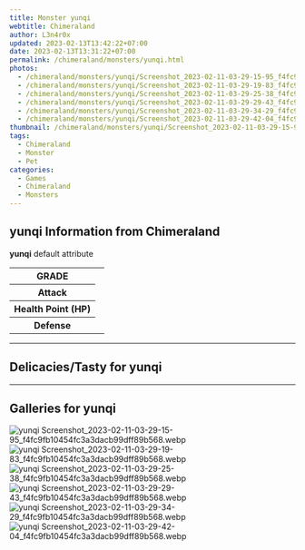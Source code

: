```yaml
---
title: Monster yunqi
webtitle: Chimeraland
author: L3n4r0x
updated: 2023-02-13T13:42:22+07:00
date: 2023-02-13T13:31:22+07:00
permalink: /chimeraland/monsters/yunqi.html
photos:
  - /chimeraland/monsters/yunqi/Screenshot_2023-02-11-03-29-15-95_f4fc9fb10454fc3a3dacb99dff89b568.webp
  - /chimeraland/monsters/yunqi/Screenshot_2023-02-11-03-29-19-83_f4fc9fb10454fc3a3dacb99dff89b568.webp
  - /chimeraland/monsters/yunqi/Screenshot_2023-02-11-03-29-25-38_f4fc9fb10454fc3a3dacb99dff89b568.webp
  - /chimeraland/monsters/yunqi/Screenshot_2023-02-11-03-29-29-43_f4fc9fb10454fc3a3dacb99dff89b568.webp
  - /chimeraland/monsters/yunqi/Screenshot_2023-02-11-03-29-34-29_f4fc9fb10454fc3a3dacb99dff89b568.webp
  - /chimeraland/monsters/yunqi/Screenshot_2023-02-11-03-29-42-04_f4fc9fb10454fc3a3dacb99dff89b568.webp
thumbnail: /chimeraland/monsters/yunqi/Screenshot_2023-02-11-03-29-15-95_f4fc9fb10454fc3a3dacb99dff89b568.webp
tags:
  - Chimeraland
  - Monster
  - Pet
categories:
  - Games
  - Chimeraland
  - Monsters
---
```


<section id="bootstrap-wrapper"><link rel="stylesheet" href="https://rawcdn.githack.com/dimaslanjaka/Web-Manajemen/0c3b5aa1813bd4abcd2c11bf3e37928b15c28664/css/bootstrap-5-3-0-alpha3-wrapper.css"/><h2>yunqi Information from Chimeraland</h2><p><b>yunqi</b> default attribute <table><tr><th>GRADE</th><td></td></tr><tr><th>Attack</th><td></td></tr><tr><th>Health Point (HP)</th><td></td></tr><tr><th>Defense</th><td></td></tr></table></p><hr/><h2>Delicacies/Tasty for yunqi</h2><hr/><div id="gallery"><h2>Galleries for yunqi</h2><div class="row"><div class="col-lg-6 col-12"><img src="/chimeraland/monsters/yunqi/Screenshot_2023-02-11-03-29-15-95_f4fc9fb10454fc3a3dacb99dff89b568.webp" alt="yunqi Screenshot_2023-02-11-03-29-15-95_f4fc9fb10454fc3a3dacb99dff89b568.webp"/></div><div class="col-lg-6 col-12"><img src="/chimeraland/monsters/yunqi/Screenshot_2023-02-11-03-29-19-83_f4fc9fb10454fc3a3dacb99dff89b568.webp" alt="yunqi Screenshot_2023-02-11-03-29-19-83_f4fc9fb10454fc3a3dacb99dff89b568.webp"/></div><div class="col-lg-6 col-12"><img src="/chimeraland/monsters/yunqi/Screenshot_2023-02-11-03-29-25-38_f4fc9fb10454fc3a3dacb99dff89b568.webp" alt="yunqi Screenshot_2023-02-11-03-29-25-38_f4fc9fb10454fc3a3dacb99dff89b568.webp"/></div><div class="col-lg-6 col-12"><img src="/chimeraland/monsters/yunqi/Screenshot_2023-02-11-03-29-29-43_f4fc9fb10454fc3a3dacb99dff89b568.webp" alt="yunqi Screenshot_2023-02-11-03-29-29-43_f4fc9fb10454fc3a3dacb99dff89b568.webp"/></div><div class="col-lg-6 col-12"><img src="/chimeraland/monsters/yunqi/Screenshot_2023-02-11-03-29-34-29_f4fc9fb10454fc3a3dacb99dff89b568.webp" alt="yunqi Screenshot_2023-02-11-03-29-34-29_f4fc9fb10454fc3a3dacb99dff89b568.webp"/></div><div class="col-lg-6 col-12"><img src="/chimeraland/monsters/yunqi/Screenshot_2023-02-11-03-29-42-04_f4fc9fb10454fc3a3dacb99dff89b568.webp" alt="yunqi Screenshot_2023-02-11-03-29-42-04_f4fc9fb10454fc3a3dacb99dff89b568.webp"/></div></div></div></section>